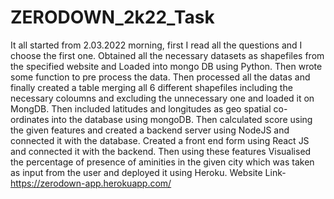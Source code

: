 # ZERODOWN_2k22_Task
It all started from 2.03.2022 morning, first I read all the questions and I choose the first one. Obtained all the necessary datasets as shapefiles from the specified website and Loaded into mongo DB using Python. Then wrote some function to pre process the data. Then processed all the datas and finally created a table merging all 6 different shapefiles including the necessary coloumns and excluding the unnecessary one and loaded it on MongDB. Then included latitudes and longitudes as geo spatial co-ordinates into the database using mongoDB.
Then calculated score using the given features and created a backend server using NodeJS and connected it with the database. Created a front end form using React JS and connected it with the backend. Then using these features Visualised the percentage of presence of aminities in the given city which was taken as input from the user and deployed it using Heroku.
Website Link- https://zerodown-app.herokuapp.com/
